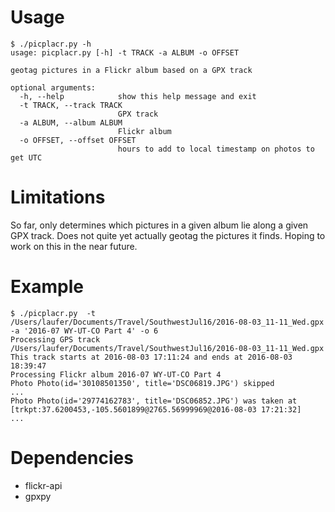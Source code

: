 # Usage

```
$ ./picplacr.py -h
usage: picplacr.py [-h] -t TRACK -a ALBUM -o OFFSET

geotag pictures in a Flickr album based on a GPX track

optional arguments:
  -h, --help            show this help message and exit
  -t TRACK, --track TRACK
                        GPX track
  -a ALBUM, --album ALBUM
                        Flickr album
  -o OFFSET, --offset OFFSET
                        hours to add to local timestamp on photos to get UTC
```

# Limitations 

So far, only determines which pictures in a given album lie along a given GPX track. Does not quite yet actually geotag the pictures it finds. Hoping to work on this in the near future.

# Example

```
$ ./picplacr.py  -t /Users/laufer/Documents/Travel/SouthwestJul16/2016-08-03_11-11_Wed.gpx -a '2016-07 WY-UT-CO Part 4' -o 6
Processing GPS track /Users/laufer/Documents/Travel/SouthwestJul16/2016-08-03_11-11_Wed.gpx
This track starts at 2016-08-03 17:11:24 and ends at 2016-08-03 18:39:47
Processing Flickr album 2016-07 WY-UT-CO Part 4
Photo Photo(id='30108501350', title='DSC06819.JPG') skipped
...
Photo Photo(id='29774162783', title='DSC06852.JPG') was taken at [trkpt:37.6200453,-105.5601899@2765.56999969@2016-08-03 17:21:32]
...
```

# Dependencies

- flickr-api
- gpxpy
